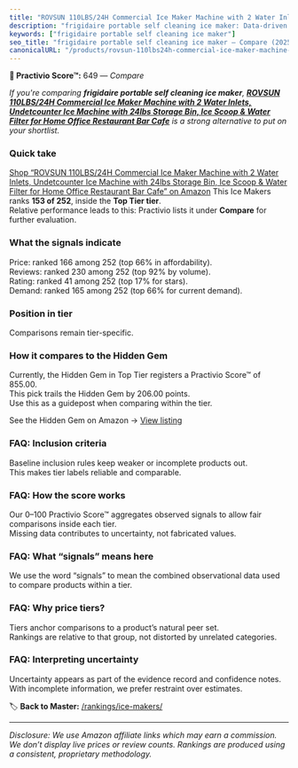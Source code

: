 ```yaml
---
title: "ROVSUN 110LBS/24H Commercial Ice Maker Machine with 2 Water Inlets, Undetcounter Ice Machine with 24lbs Storage Bin, Ice Scoop & Water Filter for Home Office Restaurant Bar Cafe"
description: "frigidaire portable self cleaning ice maker: Data-driven ranking using the Practivio Score™. Positioned by quality, value, demand, findability, momentum."
keywords: ["frigidaire portable self cleaning ice maker"]
seo_title: "frigidaire portable self cleaning ice maker — Compare (2025)"
canonicalURL: "/products/rovsun-110lbs24h-commercial-ice-maker-machine-with-2-water-inlets-undetcounter-ice-machine-with-24lbs-storage-bin-ice-scoop-water-filter-for-home-office-restaurant-bar-cafe-B0FDGJJCCC/"
---
```


**🛒 Practivio Score™:** 649 — _Compare_


*If you're comparing **frigidaire portable self cleaning ice maker**, **[ROVSUN 110LBS/24H Commercial Ice Maker Machine with 2 Water Inlets, Undetcounter Ice Machine with 24lbs Storage Bin, Ice Scoop & Water Filter for Home Office Restaurant Bar Cafe](https://www.amazon.com/dp/B0FDGJJCCC?tag=practivio-20)** is a strong alternative to put on your shortlist.*
### Quick take
[Shop “ROVSUN 110LBS/24H Commercial Ice Maker Machine with 2 Water Inlets, Undetcounter Ice Machine with 24lbs Storage Bin, Ice Scoop & Water Filter for Home Office Restaurant Bar Cafe” on Amazon](https://www.amazon.com/dp/B0FDGJJCCC?tag=practivio-20)
This Ice Makers ranks **153 of 252**, inside the **Top Tier tier**.  
Relative performance leads to this: Practivio lists it under **Compare** for further evaluation.

### What the signals indicate
Price: ranked 166 among 252 (top 66% in affordability).  
Reviews: ranked 230 among 252 (top 92% by volume).  
Rating: ranked 41 among 252 (top 17% for stars).  
Demand: ranked 165 among 252 (top 66% for current demand).

### Position in tier
Comparisons remain tier-specific.

### How it compares to the Hidden Gem
Currently, the Hidden Gem in Top Tier registers a Practivio Score™ of 855.00.  
This pick trails the Hidden Gem by 206.00 points.  
Use this as a guidepost when comparing within the tier.  

See the Hidden Gem on Amazon → [View listing](https://www.amazon.com/dp/B0964BF4N7?tag=practivio-20)

### FAQ: Inclusion criteria
Baseline inclusion rules keep weaker or incomplete products out.  
This makes tier labels reliable and comparable.

### FAQ: How the score works
Our 0–100 Practivio Score™ aggregates observed signals to allow fair comparisons inside each tier.  
Missing data contributes to uncertainty, not fabricated values.

### FAQ: What “signals” means here
We use the word “signals” to mean the combined observational data used to compare products within a tier.

### FAQ: Why price tiers?
Tiers anchor comparisons to a product’s natural peer set.  
Rankings are relative to that group, not distorted by unrelated categories.

### FAQ: Interpreting uncertainty
Uncertainty appears as part of the evidence record and confidence notes.  
With incomplete information, we prefer restraint over estimates.

<!-- Missing template for Compare/CompareWithinPriceClass -->


🏷️ **Back to Master:** [/rankings/ice-makers/](/rankings/ice-makers/)

---
_Disclosure: We use Amazon affiliate links which may earn a commission. We don’t display live prices or review counts. Rankings are produced using a consistent, proprietary methodology._
